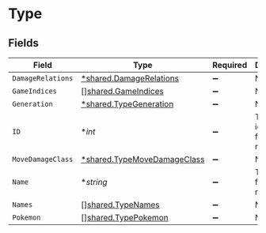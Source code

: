 # Type


## Fields

| Field                                                                     | Type                                                                      | Required                                                                  | Description                                                               |
| ------------------------------------------------------------------------- | ------------------------------------------------------------------------- | ------------------------------------------------------------------------- | ------------------------------------------------------------------------- |
| `DamageRelations`                                                         | [*shared.DamageRelations](../../models/shared/damagerelations.md)         | :heavy_minus_sign:                                                        | N/A                                                                       |
| `GameIndices`                                                             | [][shared.GameIndices](../../models/shared/gameindices.md)                | :heavy_minus_sign:                                                        | N/A                                                                       |
| `Generation`                                                              | [*shared.TypeGeneration](../../models/shared/typegeneration.md)           | :heavy_minus_sign:                                                        | N/A                                                                       |
| `ID`                                                                      | **int*                                                                    | :heavy_minus_sign:                                                        | The identifier for this type resource.                                    |
| `MoveDamageClass`                                                         | [*shared.TypeMoveDamageClass](../../models/shared/typemovedamageclass.md) | :heavy_minus_sign:                                                        | N/A                                                                       |
| `Name`                                                                    | **string*                                                                 | :heavy_minus_sign:                                                        | The name for this type resource.                                          |
| `Names`                                                                   | [][shared.TypeNames](../../models/shared/typenames.md)                    | :heavy_minus_sign:                                                        | N/A                                                                       |
| `Pokemon`                                                                 | [][shared.TypePokemon](../../models/shared/typepokemon.md)                | :heavy_minus_sign:                                                        | N/A                                                                       |